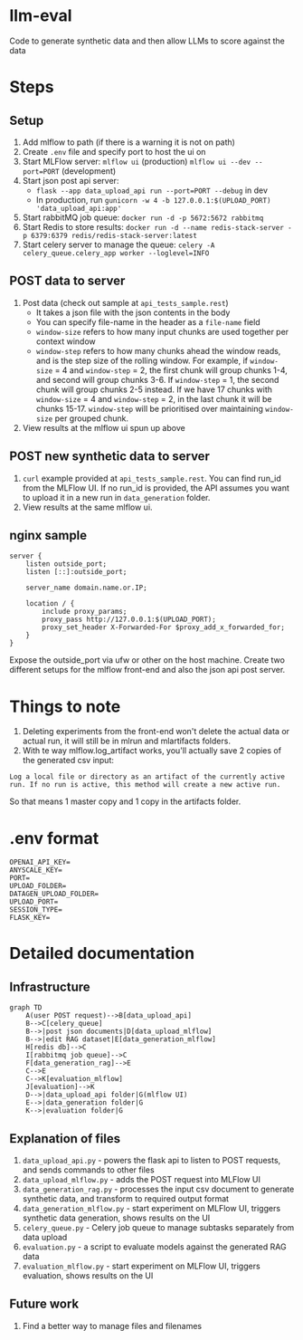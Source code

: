 # llm-eval
Code to generate synthetic data and then allow LLMs to score against the data

# Steps
## Setup
1. Add mlflow to path (if there is a warning it is not on path)
2. Create `.env` file and specify port to host the ui on
3. Start MLFlow server:
`mlflow ui` (production)
`mlflow ui --dev --port=PORT` (development)
4. Start json post api server:
    - `flask --app data_upload_api run --port=PORT --debug` in dev
    - In production, run `gunicorn -w 4 -b 127.0.0.1:$(UPLOAD_PORT) 'data_upload_api:app'`
5. Start rabbitMQ job queue: `docker run -d -p 5672:5672 rabbitmq`
6. Start Redis to store results: `docker run -d --name redis-stack-server -p 6379:6379 redis/redis-stack-server:latest`
7. Start celery server to manage the queue: `celery -A celery_queue.celery_app worker --loglevel=INFO`

## POST data to server
1. Post data (check out sample at `api_tests_sample.rest`)
    - It takes a json file with the json contents in the body
    - You can specify file-name in the header as a `file-name` field
    - `window-size` refers to how many input chunks are used together per context window
    - `window-step` refers to how many chunks ahead the window reads, and is the step size of the rolling window. For example, if `window-size` = 4 and `window-step` = 2, the first chunk will group chunks 1-4, and second will group chunks 3-6. If `window-step` = 1, the second chunk will group chunks 2-5 instead. If we have 17 chunks with `window-size` = 4 and `window-step` = 2, in the last chunk it will be chunks 15-17. `window-step` will be prioritised over maintaining `window-size` per grouped chunk.
2. View results at the mlflow ui spun up above

## POST new synthetic data to server
1. `curl` example provided at `api_tests_sample.rest`. You can find run_id from the MLFlow UI. If no run_id is provided, the API assumes you want to upload it in a new run in `data_generation` folder.
2. View results at the same mlflow ui.

## nginx sample
```
server {
    listen outside_port;
    listen [::]:outside_port;
    
    server_name domain.name.or.IP;

    location / {
        include proxy_params;
        proxy_pass http://127.0.0.1:$(UPLOAD_PORT);
        proxy_set_header X-Forwarded-For $proxy_add_x_forwarded_for;
    }
}
```

Expose the outside_port via ufw or other on the host machine. Create two different setups for the mlflow front-end and also the json api post server.

# Things to note
1. Deleting experiments from the front-end won't delete the actual data or actual run, it will still be in mlrun and mlartifacts folders.
2. With te way mlflow.log_artifact works, you'll actually save 2 copies of the generated csv input:
```
Log a local file or directory as an artifact of the currently active run. If no run is active, this method will create a new active run.
```
So that means 1 master copy and 1 copy in the artifacts folder.

# .env format
```
OPENAI_API_KEY=
ANYSCALE_KEY=
PORT=
UPLOAD_FOLDER=
DATAGEN_UPLOAD_FOLDER=
UPLOAD_PORT=
SESSION_TYPE=
FLASK_KEY=
```

# Detailed documentation
## Infrastructure

```mermaid
graph TD
    A(user POST request)-->B[data_upload_api]
    B-->C[celery_queue]
    B-->|post json documents|D[data_upload_mlflow]
    B-->|edit RAG dataset|E[data_generation_mlflow]
    H[redis db]-->C
    I[rabbitmq job queue]-->C
    F[data_generation_rag]-->E
    C-->E
    C-->K[evaluation_mlflow]
    J[evaluation]-->K
    D-->|data_upload_api folder|G(mlflow UI)
    E-->|data_generation folder|G
    K-->|evaluation folder|G
```

## Explanation of files
1. `data_upload_api.py` - powers the flask api to listen to POST requests, and sends commands to other files
2. `data_upload_mlflow.py` - adds the POST request into MLFlow UI
3. `data_generation_rag.py` - processes the input csv document to generate synthetic data, and transform to required output format
4. `data_generation_mlflow.py` - start experiment on MLFlow UI, triggers synthetic data generation, shows results on the UI
5. `celery_queue.py` - Celery job queue to manage subtasks separately from data upload
6. `evaluation.py` - a script to evaluate models against the generated RAG data
7. `evaluation_mlflow.py` - start experiment on MLFlow UI, triggers evaluation, shows results on the UI

## Future work
1. Find a better way to manage files and filenames